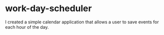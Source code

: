 # work-day-scheduler
I created a simple calendar application that allows a user to save events for each hour of the day.
